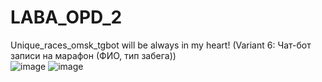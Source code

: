 # LABA_OPD_2
Unique_races_omsk_tgbot will be always in my heart! (Variant 6: Чат-бот записи на марафон (ФИО, тип забега))<br />
![image](https://user-images.githubusercontent.com/66479764/235484982-b703e1fe-3382-4345-89d7-7a45f428a608.png)
![image](https://user-images.githubusercontent.com/66479764/235485397-a84b1a66-b9d4-498b-b11a-b8ab9368c61b.png)

